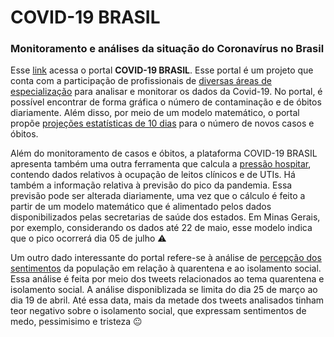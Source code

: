# **COVID-19 BRASIL**
### Monitoramento e análises da situação do Coronavírus no Brasil

  Esse [link](https://ciis.fmrp.usp.br/covid19/bh-mg/) acessa o portal **COVID-19 BRASIL**. Esse portal é um projeto que conta com a participação de profissionais de [diversas áreas de especialização](https://ciis.fmrp.usp.br/covid19/quem-somos/) para analisar e monitorar os dados da Covid-19. No portal, é possível encontrar de forma gráfica o número de contaminação e de óbitos diariamente. Além disso, por meio de um modelo matemático, o portal propõe [projeções estatísticas de 10 dias](https://ciis.fmrp.usp.br/covid19/exp-br/) para o número de novos casos e óbitos.

  Além do monitoramento de casos e óbitos, a plataforma COVID-19 BRASIL apresenta também uma outra ferramenta que calcula a [pressão hospitar](https://covid-calc.org/), contendo dados relativos à ocupação de leitos clínicos e de UTIs. Há também a informação relativa à previsão do pico da pandemia. Essa previsão pode ser alterada diariamente, uma vez que o cálculo é feito a partir de um modelo matemático que é alimentado pelos dados disponibilizados pelas secretarias de saúde dos estados. Em Minas Gerais, por exemplo, considerando os dados até 22 de maio, esse modelo indica que o pico ocorrerá dia 05 de julho :warning:
  
  Um outro dado interessante do portal refere-se à análise de [percepção dos sentimentos](https://datastudio.google.com/u/0/reporting/f27a370d-4543-4c01-8ba1-919a59133c9b/page/peFKB) da população em relação à quarentena e ao isolamento social. Essa análise é feita por meio dos tweets relacionados ao tema quarentena e isolamento social. A análise disponiblizada se limita do dia 25 de março ao dia 19 de abril. Até essa data, mais da metade dos tweets analisados tinham teor negativo sobre o isolamento social, que expressam sentimentos de medo, pessimisimo e tristeza :neutral_face:
  
